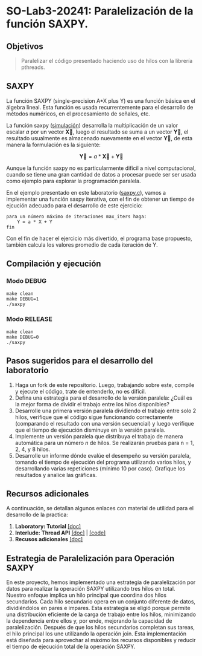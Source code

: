 # SO-Lab3-20241: Paralelización de la función SAXPY.

## Objetivos

> Paralelizar el código presentado haciendo uso de hilos con la librería pthreads.

## SAXPY

La función SAXPY (single-precision A\*X plus Y) es una función básica en el álgebra lineal. Esta función es usada recurrentemente para el desarrollo de métodos numéricos, en el procesamiento de señales, etc.

La función saxpy ([simulación](https://pythontutor.com/render.html#code=%23include%20%3Cstdio.h%3E%0A%0Aint%20main%28%29%20%7B%20%0A%20%20int%20N%20%3D%206%3B%0A%20%20float%20a%3D3.1415%3B%0A%20%20float%20x%5B%5D%3D%7B1,2,3,4,5,6%7D%3B%0A%20%20float%20y%5B%5D%3D%7B7,8,9,0,1,2%7D%3B%0A%20%20for%28int%20i%3D0%3B%20i%3CN%3B%20i%2B%2B%29%7B%0A%20%20%20%20y%5Bi%5D%3Da*x%5Bi%5D%2By%5Bi%5D%3B%0A%20%20%7D%0A%7D&cumulative=false&curInstr=0&heapPrimitives=nevernest&mode=display&origin=opt-frontend.js&py=c_gcc9.3.0&rawInputLstJSON=%5B%5D&textReferences=false)) desarrolla la multiplicación de un valor escalar $a$ por un vector $\mathbf{\vec{X}}$, luego el resultado se suma a un vector $\mathbf{\vec{Y}}$, el resultado usualmente es almacenado nuevamente en el vector $\mathbf{\vec{Y}}$, de esta manera la formulación es la siguiente:

$$ 
\mathbf{\vec{Y}} = a*\mathbf{\vec{X}} + \mathbf{\vec{Y}} 
$$


Aunque la función saxpy no es particularmente difícil a nivel computacional, cuando se tiene una gran cantidad de datos a procesar puede ser ser usada como ejemplo para explorar la programación paralela.  

En el ejemplo presentado en este laboratorio ([saxpy.c](src/saxpy.c)), vamos a implementar una función saxpy iterativa, con el fin de obtener un tiempo de ejcución adecuado para el desarrollo de este ejercicio:

```
para un número máximo de iteraciones max_iters haga: 
    Y = a * X + Y 
fin
```

Con el fin de hacer el ejercicio más divertido, el programa base propuesto, también calcula los valores promedio de cada iteración de Y. 

## Compilación y ejecución

### Modo DEBUG

```
make clean
make DEBUG=1
./saxpy
```

### Modo RELEASE

```
make clean
make DEBUG=0
./saxpy
```

## Pasos sugeridos para el desarrollo del laboratorio

1. Haga un fork de este repositorio. Luego, trabajando sobre este, compile y ejecute el código, trate de entenderlo, no es difícil.
2. Defina una estrategia para el desarrollo de la versión paralela: ¿Cuál es la mejor forma de dividir el trabajo entre los hilos disponibles?
3. Desarrolle una primera versión paralela dividiendo el trabajo entre solo 2 hilos, verifique que el código sigue funcionando correctamente (comparando el resultado con una versión secuencial) y luego verifique que el tiempo de ejecución disminuye en la versión paralela.
4. Implemente un versión paralela que distribuya el trabajo de manera automática para un número *n* de hilos. Se realizarán pruebas para n = 1, 2, 4, y 8 hilos.
5. Desarrolle un informe dónde evalúe el desempeño su versión paralela, tomando el tiempo de ejecución del programa utilizando varios hilos, y desarrollando varias repeticiones (mínimo 10 por caso). Grafique los resultados y analice las gráficas.

## Recursos adicionales

A continuación, se detallan algunos enlaces con material de utilidad para el desarrollo de la practica:
1. **Laboratory: Tutorial** [[doc]](https://pages.cs.wisc.edu/~remzi/OSTEP/lab-tutorial.pdf)
2. **Interlude: Thread API** [[doc]](https://pages.cs.wisc.edu/~remzi/OSTEP/threads-api.pdf) | [[code]](examples_ostep/threads-api/)
3. **Recusos adicionales** [[doc]](resources/)

## Estrategia de Paralelización para Operación SAXPY

En este proyecto, hemos implementado una estrategia de paralelización por datos para realizar la operación SAXPY utilizando tres hilos en total. Nuestro enfoque implica un hilo principal que coordina dos hilos secundarios. Cada hilo secundario opera en un conjunto diferente de datos, dividiéndolos en pares e impares. Esta estrategia se eligió porque permite una distribución eficiente de la carga de trabajo entre los hilos, minimizando la dependencia entre ellos y, por ende, mejorando la capacidad de paralelización. Después de que los hilos secundarios completan sus tareas, el hilo principal los une utilizando la operación join. Esta implementación está diseñada para aprovechar al máximo los recursos disponibles y reducir el tiempo de ejecución total de la operación SAXPY.
